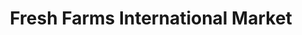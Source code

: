 ---
title: "Fresh Farms International Market"
url: /wheeling/fresh-farms-international-market/
shop: supermarket
---